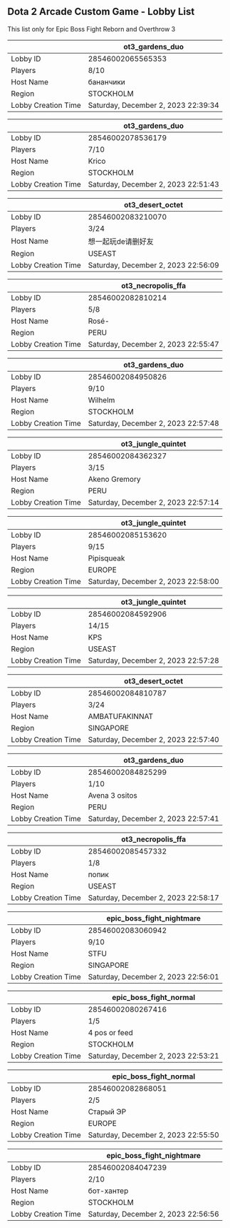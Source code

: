 ## Dota 2 Arcade Custom Game - Lobby List

This list only for Epic Boss Fight Reborn and Overthrow 3

|  | ot3_gardens_duo |
| ------ | ------ |
| Lobby ID | 28546002065565353 |
| Players | 8/10 |
| Host Name | бананчики |
| Region | STOCKHOLM |
| Lobby Creation Time | Saturday, December 2, 2023 22:39:34 |


|  | ot3_gardens_duo |
| ------ | ------ |
| Lobby ID | 28546002078536179 |
| Players | 7/10 |
| Host Name | Krico |
| Region | STOCKHOLM |
| Lobby Creation Time | Saturday, December 2, 2023 22:51:43 |


|  | ot3_desert_octet |
| ------ | ------ |
| Lobby ID | 28546002083210070 |
| Players | 3/24 |
| Host Name | 想一起玩de请删好友 |
| Region | USEAST |
| Lobby Creation Time | Saturday, December 2, 2023 22:56:09 |


|  | ot3_necropolis_ffa |
| ------ | ------ |
| Lobby ID | 28546002082810214 |
| Players | 5/8 |
| Host Name | Rosé- |
| Region | PERU |
| Lobby Creation Time | Saturday, December 2, 2023 22:55:47 |


|  | ot3_gardens_duo |
| ------ | ------ |
| Lobby ID | 28546002084950826 |
| Players | 9/10 |
| Host Name | Wilhelm |
| Region | STOCKHOLM |
| Lobby Creation Time | Saturday, December 2, 2023 22:57:48 |


|  | ot3_jungle_quintet |
| ------ | ------ |
| Lobby ID | 28546002084362327 |
| Players | 3/15 |
| Host Name | Akeno Gremory |
| Region | PERU |
| Lobby Creation Time | Saturday, December 2, 2023 22:57:14 |


|  | ot3_jungle_quintet |
| ------ | ------ |
| Lobby ID | 28546002085153620 |
| Players | 9/15 |
| Host Name | Pipisqueak |
| Region | EUROPE |
| Lobby Creation Time | Saturday, December 2, 2023 22:58:00 |


|  | ot3_jungle_quintet |
| ------ | ------ |
| Lobby ID | 28546002084592906 |
| Players | 14/15 |
| Host Name | KPS |
| Region | USEAST |
| Lobby Creation Time | Saturday, December 2, 2023 22:57:28 |


|  | ot3_desert_octet |
| ------ | ------ |
| Lobby ID | 28546002084810787 |
| Players | 3/24 |
| Host Name | AMBATUFAKINNAT |
| Region | SINGAPORE |
| Lobby Creation Time | Saturday, December 2, 2023 22:57:40 |


|  | ot3_gardens_duo |
| ------ | ------ |
| Lobby ID | 28546002084825299 |
| Players | 1/10 |
| Host Name | Avena 3 ositos |
| Region | PERU |
| Lobby Creation Time | Saturday, December 2, 2023 22:57:41 |


|  | ot3_necropolis_ffa |
| ------ | ------ |
| Lobby ID | 28546002085457332 |
| Players | 1/8 |
| Host Name | попик |
| Region | USEAST |
| Lobby Creation Time | Saturday, December 2, 2023 22:58:17 |


|  | epic_boss_fight_nightmare |
| ------ | ------ |
| Lobby ID | 28546002083060942 |
| Players | 9/10 |
| Host Name | STFU |
| Region | SINGAPORE |
| Lobby Creation Time | Saturday, December 2, 2023 22:56:01 |


|  | epic_boss_fight_normal |
| ------ | ------ |
| Lobby ID | 28546002080267416 |
| Players | 1/5 |
| Host Name | 4 pos or feed |
| Region | STOCKHOLM |
| Lobby Creation Time | Saturday, December 2, 2023 22:53:21 |


|  | epic_boss_fight_normal |
| ------ | ------ |
| Lobby ID | 28546002082868051 |
| Players | 2/5 |
| Host Name | Старый ЭР |
| Region | EUROPE |
| Lobby Creation Time | Saturday, December 2, 2023 22:55:50 |


|  | epic_boss_fight_nightmare |
| ------ | ------ |
| Lobby ID | 28546002084047239 |
| Players | 2/10 |
| Host Name | бот-хантер |
| Region | STOCKHOLM |
| Lobby Creation Time | Saturday, December 2, 2023 22:56:56 |


